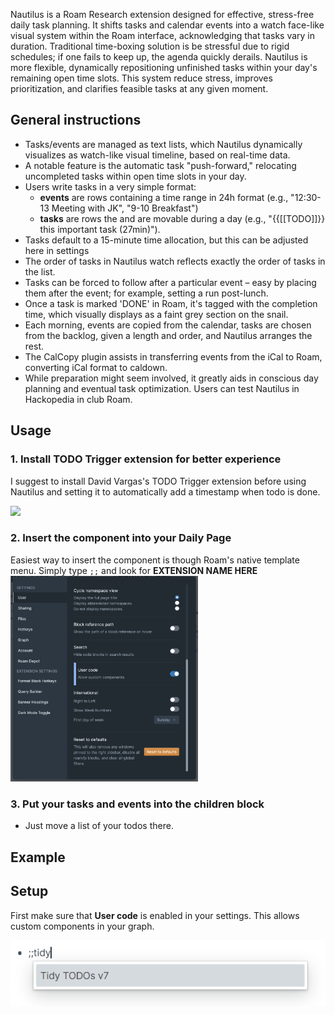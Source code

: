 Nautilus is a Roam Research extension designed for effective, stress-free daily task planning. It shifts tasks and calendar events into a watch face-like visual system within the Roam interface, acknowledging that tasks vary in duration. Traditional time-boxing solution is be stressful due to rigid schedules; if one fails to keep up, the agenda quickly derails. Nautilus is more flexible, dynamically repositioning unfinished tasks within your day's remaining open time slots. This system reduce stress, improves prioritization, and clarifies feasible tasks at any given moment.

## General instructions

-	Tasks/events are managed as text lists, which Nautilus dynamically visualizes as watch-like visual timeline, based on real-time data.
-	A notable feature is the automatic task "push-forward," relocating uncompleted tasks within open time slots in your day.
-	Users write tasks in a very simple format:
    - **events** are rows containing a time range in 24h format (e.g., "12:30-13 Meeting with JK", "9-10 Breakfast")
    - **tasks** are rows the and are movable during a day (e.g., "{{[[TODO]]}} this important task (27min)").
-	Tasks default to a 15-minute time allocation, but this can be adjusted here in settings
-   The order of tasks in Nautilus watch reflects exactly the order of tasks in the list. 
-	Tasks can be forced to follow after a particular event – easy by placing them after the event; for example, setting a run post-lunch.
-	Once a task is marked 'DONE' in Roam, it's tagged with the completion time, which visually displays as a faint grey section on the snail.
-	Each morning, events are copied from the calendar, tasks are chosen from the backlog, given a length and order, and Nautilus arranges the rest.
-	The CalCopy plugin assists in transferring events from the iCal to Roam, converting iCal format to caldown.
-	While preparation might seem involved, it greatly aids in conscious day planning and eventual task optimization. Users can test Nautilus in Hackopedia in club Roam.

## Usage

### 1. Install TODO Trigger extension for better experience
I suggest to install David Vargas's TODO Trigger extension before using Nautilus and setting it to automatically add a timestamp when todo is done. 

<img src="https://github.com/tombarys/roam-depot-nautilus/raw/main/todotrigger.png" width="300"></img>

### 2. Insert the component into your Daily Page
Easiest way to insert the component is though Roam's native template menu. Simply type `;;` and look for __EXTENSION NAME HERE__
<img src="https://github.com/8bitgentleman/roam-depot-tidy-todos/raw/main/settings.png" width="300"></img>


### 3. Put your tasks and events into the children block 
- Just move a list of your todos there. 

## Example 

## Setup 
First make sure that __User code__ is enabled in your settings. This allows custom components in your graph.




<img src="https://github.com/8bitgentleman/roam-depot-tidy-todos/raw/main/template.png" max-width="400"></img>


